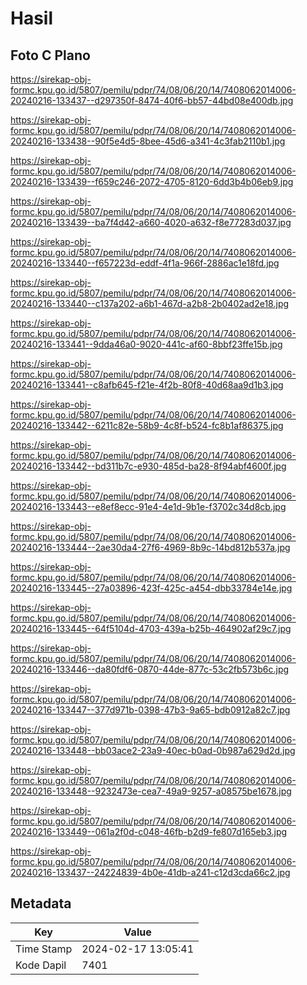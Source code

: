 # Hasil

## Foto C Plano

https://sirekap-obj-formc.kpu.go.id/5807/pemilu/pdpr/74/08/06/20/14/7408062014006-20240216-133437--d297350f-8474-40f6-bb57-44bd08e400db.jpg

https://sirekap-obj-formc.kpu.go.id/5807/pemilu/pdpr/74/08/06/20/14/7408062014006-20240216-133438--90f5e4d5-8bee-45d6-a341-4c3fab2110b1.jpg

https://sirekap-obj-formc.kpu.go.id/5807/pemilu/pdpr/74/08/06/20/14/7408062014006-20240216-133439--f659c246-2072-4705-8120-6dd3b4b06eb9.jpg

https://sirekap-obj-formc.kpu.go.id/5807/pemilu/pdpr/74/08/06/20/14/7408062014006-20240216-133439--ba7f4d42-a660-4020-a632-f8e77283d037.jpg

https://sirekap-obj-formc.kpu.go.id/5807/pemilu/pdpr/74/08/06/20/14/7408062014006-20240216-133440--f657223d-eddf-4f1a-966f-2886ac1e18fd.jpg

https://sirekap-obj-formc.kpu.go.id/5807/pemilu/pdpr/74/08/06/20/14/7408062014006-20240216-133440--c137a202-a6b1-467d-a2b8-2b0402ad2e18.jpg

https://sirekap-obj-formc.kpu.go.id/5807/pemilu/pdpr/74/08/06/20/14/7408062014006-20240216-133441--9dda46a0-9020-441c-af60-8bbf23ffe15b.jpg

https://sirekap-obj-formc.kpu.go.id/5807/pemilu/pdpr/74/08/06/20/14/7408062014006-20240216-133441--c8afb645-f21e-4f2b-80f8-40d68aa9d1b3.jpg

https://sirekap-obj-formc.kpu.go.id/5807/pemilu/pdpr/74/08/06/20/14/7408062014006-20240216-133442--6211c82e-58b9-4c8f-b524-fc8b1af86375.jpg

https://sirekap-obj-formc.kpu.go.id/5807/pemilu/pdpr/74/08/06/20/14/7408062014006-20240216-133442--bd311b7c-e930-485d-ba28-8f94abf4600f.jpg

https://sirekap-obj-formc.kpu.go.id/5807/pemilu/pdpr/74/08/06/20/14/7408062014006-20240216-133443--e8ef8ecc-91e4-4e1d-9b1e-f3702c34d8cb.jpg

https://sirekap-obj-formc.kpu.go.id/5807/pemilu/pdpr/74/08/06/20/14/7408062014006-20240216-133444--2ae30da4-27f6-4969-8b9c-14bd812b537a.jpg

https://sirekap-obj-formc.kpu.go.id/5807/pemilu/pdpr/74/08/06/20/14/7408062014006-20240216-133445--27a03896-423f-425c-a454-dbb33784e14e.jpg

https://sirekap-obj-formc.kpu.go.id/5807/pemilu/pdpr/74/08/06/20/14/7408062014006-20240216-133445--64f5104d-4703-439a-b25b-464902af29c7.jpg

https://sirekap-obj-formc.kpu.go.id/5807/pemilu/pdpr/74/08/06/20/14/7408062014006-20240216-133446--da80fdf6-0870-44de-877c-53c2fb573b6c.jpg

https://sirekap-obj-formc.kpu.go.id/5807/pemilu/pdpr/74/08/06/20/14/7408062014006-20240216-133447--377d971b-0398-47b3-9a65-bdb0912a82c7.jpg

https://sirekap-obj-formc.kpu.go.id/5807/pemilu/pdpr/74/08/06/20/14/7408062014006-20240216-133448--bb03ace2-23a9-40ec-b0ad-0b987a629d2d.jpg

https://sirekap-obj-formc.kpu.go.id/5807/pemilu/pdpr/74/08/06/20/14/7408062014006-20240216-133448--9232473e-cea7-49a9-9257-a08575be1678.jpg

https://sirekap-obj-formc.kpu.go.id/5807/pemilu/pdpr/74/08/06/20/14/7408062014006-20240216-133449--061a2f0d-c048-46fb-b2d9-fe807d165eb3.jpg

https://sirekap-obj-formc.kpu.go.id/5807/pemilu/pdpr/74/08/06/20/14/7408062014006-20240216-133437--24224839-4b0e-41db-a241-c12d3cda66c2.jpg


## Metadata

| Key        | Value               |
| ---------- | ------------------- |
| Time Stamp | 2024-02-17 13:05:41 |
| Kode Dapil | 7401                |




